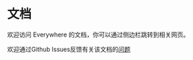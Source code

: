 # 文档

欢迎访问 Everywhere 的文档，你可以通过侧边栏跳转到相关网页。

欢迎通过Github Issues反馈有关该文档的[问题](https://github.com/DearVa/Everywhere/issues/new/choose)